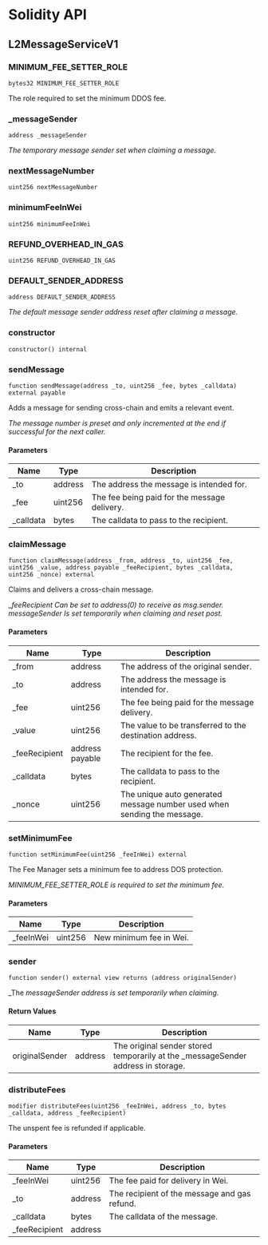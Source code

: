 # Solidity API

## L2MessageServiceV1

### MINIMUM_FEE_SETTER_ROLE

```solidity
bytes32 MINIMUM_FEE_SETTER_ROLE
```

The role required to set the minimum DDOS fee.

### _messageSender

```solidity
address _messageSender
```

_The temporary message sender set when claiming a message._

### nextMessageNumber

```solidity
uint256 nextMessageNumber
```

### minimumFeeInWei

```solidity
uint256 minimumFeeInWei
```

### REFUND_OVERHEAD_IN_GAS

```solidity
uint256 REFUND_OVERHEAD_IN_GAS
```

### DEFAULT_SENDER_ADDRESS

```solidity
address DEFAULT_SENDER_ADDRESS
```

_The default message sender address reset after claiming a message._

### constructor

```solidity
constructor() internal
```

### sendMessage

```solidity
function sendMessage(address _to, uint256 _fee, bytes _calldata) external payable
```

Adds a message for sending cross-chain and emits a relevant event.

_The message number is preset and only incremented at the end if successful for the next caller._

#### Parameters

| Name | Type | Description |
| ---- | ---- | ----------- |
| _to | address | The address the message is intended for. |
| _fee | uint256 | The fee being paid for the message delivery. |
| _calldata | bytes | The calldata to pass to the recipient. |

### claimMessage

```solidity
function claimMessage(address _from, address _to, uint256 _fee, uint256 _value, address payable _feeRecipient, bytes _calldata, uint256 _nonce) external
```

Claims and delivers a cross-chain message.

__feeRecipient Can be set to address(0) to receive as msg.sender.
messageSender Is set temporarily when claiming and reset post._

#### Parameters

| Name | Type | Description |
| ---- | ---- | ----------- |
| _from | address | The address of the original sender. |
| _to | address | The address the message is intended for. |
| _fee | uint256 | The fee being paid for the message delivery. |
| _value | uint256 | The value to be transferred to the destination address. |
| _feeRecipient | address payable | The recipient for the fee. |
| _calldata | bytes | The calldata to pass to the recipient. |
| _nonce | uint256 | The unique auto generated message number used when sending the message. |

### setMinimumFee

```solidity
function setMinimumFee(uint256 _feeInWei) external
```

The Fee Manager sets a minimum fee to address DOS protection.

_MINIMUM_FEE_SETTER_ROLE is required to set the minimum fee._

#### Parameters

| Name | Type | Description |
| ---- | ---- | ----------- |
| _feeInWei | uint256 | New minimum fee in Wei. |

### sender

```solidity
function sender() external view returns (address originalSender)
```

_The _messageSender address is set temporarily when claiming._

#### Return Values

| Name | Type | Description |
| ---- | ---- | ----------- |
| originalSender | address | The original sender stored temporarily at the _messageSender address in storage. |

### distributeFees

```solidity
modifier distributeFees(uint256 _feeInWei, address _to, bytes _calldata, address _feeRecipient)
```

The unspent fee is refunded if applicable.

#### Parameters

| Name | Type | Description |
| ---- | ---- | ----------- |
| _feeInWei | uint256 | The fee paid for delivery in Wei. |
| _to | address | The recipient of the message and gas refund. |
| _calldata | bytes | The calldata of the message. |
| _feeRecipient | address |  |

